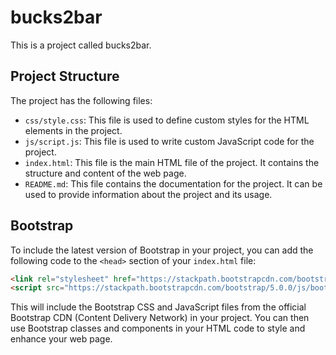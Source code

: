 # bucks2bar

This is a project called bucks2bar.

## Project Structure

The project has the following files:

- `css/style.css`: This file is used to define custom styles for the HTML elements in the project.
- `js/script.js`: This file is used to write custom JavaScript code for the project.
- `index.html`: This file is the main HTML file of the project. It contains the structure and content of the web page.
- `README.md`: This file contains the documentation for the project. It can be used to provide information about the project and its usage.

## Bootstrap

To include the latest version of Bootstrap in your project, you can add the following code to the `<head>` section of your `index.html` file:

```html
<link rel="stylesheet" href="https://stackpath.bootstrapcdn.com/bootstrap/5.0.0/css/bootstrap.min.css">
<script src="https://stackpath.bootstrapcdn.com/bootstrap/5.0.0/js/bootstrap.min.js"></script>
```

This will include the Bootstrap CSS and JavaScript files from the official Bootstrap CDN (Content Delivery Network) in your project. You can then use Bootstrap classes and components in your HTML code to style and enhance your web page.
```

